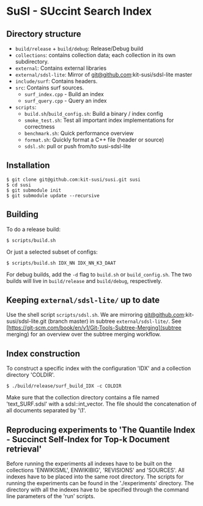 # SuSI - SUccint Search Index

## Directory structure

* `build/release` + `build/debug`: Release/Debug build
* `collections`: contains collection data; each collection in its own subdirectory.
* `external`: Contains external libraries
* `external/sdsl-lite`: Mirror of git@github.com:kit-susi/sdsl-lite master
* `include/surf`: Contains headers.
* `src`: Contains surf sources.
  - `surf_index.cpp` - Build an index
  - `surf_query.cpp` - Query an index
* `scripts`:
  - `build.sh`/`build_config.sh`: Build a binary / index config
  - `smoke_test.sh`: Test all important index implementations for correctness
  - `benchmark.sh`: Quick performance overview
  - `format.sh`: Quickly format a C++ file (header or source)
  - `sdsl.sh`: pull or push from/to susi-sdsl-lite

## Installation

    $ git clone git@github.com:kit-susi/susi.git susi
    $ cd susi
    $ git submodule init
    $ git submodule update --recursive

## Building

To do a release build:

    $ scripts/build.sh

Or just a selected subset of configs:

    $ scripts/build.sh IDX_NN IDX_NN_K3_DAAT

For debug builds, add the `-d` flag to `build.sh` or `build_config.sh`. The two
builds will live in `build/release` and `build/debug`, respectively.

## Keeping `external/sdsl-lite/` up to date

Use the shell script `scripts/sdsl.sh`. We are mirroring
git@github.com:kit-susi/sdsl-lite.git (branch master) in
subtree `external/sdsl-lite/`. See
[https://git-scm.com/book/en/v1/Git-Tools-Subtree-Merging](subtree merging)
for an overview over the subtree merging workflow.

## Index construction

To construct a specific index with the configuration 'IDX' and a collection
directory 'COLDIR'.

    $ ./build/release/surf_build_IDX -c COLDIR

Make sure that the collection directory contains a file
named 'text_SURF.sdsl' with a sdsl::int_vector. The file should the
concatenation of all documents separated by '\1'.

## Reproducing experiments to 'The Quantile Index - Succinct Self-Index for Top-k Document retrieval'

Before running the experiments all indexes have to be built on the collections
'ENWIKISML', ENWIKIBIG', 'REVISIONS' and 'SOURCES'. All indexes have to be
placed into the same root directory.
The scripts for running the experiments can be found in the './experiments'
directory. The directory with all the indexes have to be specified through
the command line parameters of the 'run' scripts.
